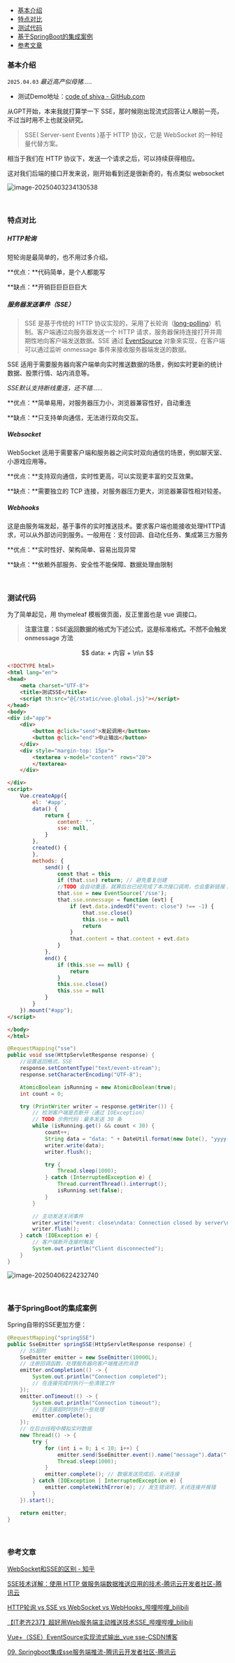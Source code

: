 <div class="catalog">

- [基本介绍](#基本介绍)
- [特点对比](#特点对比)
- [测试代码](#测试代码)
- [基于SpringBoot的集成案例](#基于SpringBoot的集成案例)
- [参考文章](#参考文章)

</div>

### <span id="基本介绍">基本介绍</span>

`2025.04.03` *最近高产似母猪.....*

- 测试Demo地址：[code of shiva - GitHub.com](https://github.com/Temporary-of-Mine/code-of-shiva/tree/master/server-sent-events)

从GPT开始，本来我就打算学一下 SSE，那时候刚出现流式回答让人眼前一亮，不过当时用不上也就没研究。

> SSE( Server-sent Events )基于 HTTP 协议，它是 WebSocket 的一种轻量代替方案。

相当于我们在 HTTP 协议下，发送一个请求之后，可以持续获得相应。

这对我们后端的接口开发来说，刚开始看到还是很新奇的，有点类似 websocket

![image-20250403234130538](https://shiva.oss-cn-hangzhou.aliyuncs.com/picture-master/202204/image-20250403234130538.png)

<br>

### <span id="特点对比">特点对比</span>

##### HTTP轮询

短轮询是最简单的，也不用过多介绍。

**优点：**代码简单，是个人都能写

**缺点：**开销巨巨巨巨巨大

##### 服务器发送事件（SSE）

> SSE 是基于传统的 HTTP 协议实现的，采用了长轮询（[long-polling](https://zhida.zhihu.com/search?content_id=242267906&content_type=Article&match_order=1&q=long-polling&zhida_source=entity)）机制。客户端通过向服务器发送一个 HTTP 请求，服务器保持连接打开并周期性地向客户端发送数据。SSE 通过 [EventSource](https://zhida.zhihu.com/search?content_id=242267906&content_type=Article&match_order=1&q=EventSource&zhida_source=entity) 对象来实现，在客户端可以通过监听 onmessage 事件来接收服务器端发送的数据。

SSE 适用于需要服务器向客户端单向实时推送数据的场景，例如实时更新的统计数据、股票行情、站内消息等。

*SSE默认支持断线重连，还不错......*

**优点：**简单易用，对服务器压力小，浏览器兼容性好，自动重连

**缺点：**只支持单向通信，无法进行双向交互。

##### Websocket

WebSocket 适用于需要客户端和服务器之间实时双向通信的场景，例如聊天室、小游戏应用等。

**优点：**支持双向通信，实时性更高，可以实现更丰富的交互效果。

**缺点：**需要独立的 TCP 连接，对服务器压力更大，浏览器兼容性相对较差。

##### Webhooks

这是由服务端发起，基于事件的实时推送技术。要求客户端也能接收处理HTTP请求，可以从外部访问到服务。一般用在：支付回调、自动化任务、集成第三方服务

**优点：**实时性好、架构简单、容易出现异常

**缺点：**依赖外部服务、安全性不能保障、数据处理由限制

<br>



### <span id="测试代码">测试代码</span>

为了简单起见，用 thymeleaf 模板做页面，反正里面也是 vue 调接口。

> **注意注意：SSE返回数据的格式为下述公式，这是标准格式。不然不会触发 onmessage 方法**

$$
data: + 内容 + \n\n
$$

```html
<!DOCTYPE html>
<html lang="en">
<head>
    <meta charset="UTF-8">
    <title>测试SSE</title>
    <script th:src="@{/static/vue.global.js}"></script>
</head>
<body>
<div id="app">
    <div>
        <button @click="send">发起调用</button>
        <button @click="end">中止输出</button>
    </div>
    <div style="margin-top: 15px">
        <textarea v-model="content" rows="20">
        </textarea>
    </div>

</div>
<script>
    Vue.createApp({
        el: '#app',
        data() {
            return {
                content: "",
                sse: null,
            }
        },
        created() {
        },
        methods: {
            send() {
                const that = this
                if (that.sse) return; // 避免重复创建
                //TODO 会自动重连，就算后台已经完成了本次接口调用，也会重新链接；所以只能做一个demo
                that.sse = new EventSource('/sse');
                that.sse.onmessage = function (evt) {
                    if (evt.data.indexOf("event: close") !== -1) {
                        that.sse.close()
                        this.sse = null
                        return
                    }
                    that.content = that.content + evt.data
                }
            },
            end() {
                if (this.sse == null) {
                    return
                }
                this.sse.close()
                this.sse = null
            }
        }
    }).mount("#app");
</script>

</body>
</html>
```

```java
@RequestMapping("sse")
public void sse(HttpServletResponse response) {
    //设置返回格式，SSE
    response.setContentType("text/event-stream");
    response.setCharacterEncoding("UTF-8");

    AtomicBoolean isRunning = new AtomicBoolean(true);
    int count = 0;

    try (PrintWriter writer = response.getWriter()) {
        // 检测客户端是否断开（通过 IOException）
        // TODO 示例代码：最多发送 30 条
        while (isRunning.get() && count < 30) {
            count++;
            String data = "data: " + DateUtil.format(new Date(), "yyyy-MM-dd HH:mm:ss") + "\n\n";
            writer.write(data);
            writer.flush();

            try {
                Thread.sleep(1000);
            } catch (InterruptedException e) {
                Thread.currentThread().interrupt();
                isRunning.set(false);
            }
        }

        // 主动发送关闭事件
        writer.write("event: close\ndata: Connection closed by server\n\n");
        writer.flush();
    } catch (IOException e) {
        // 客户端断开连接时触发
        System.out.println("Client disconnected");
    }
}
```

![image-20250406224232740](https://shiva.oss-cn-hangzhou.aliyuncs.com/picture-master/202204/image-20250406224232740.png)



<br/>

### <span id="基于SpringBoot的集成案例">基于SpringBoot的集成案例</span>

Spring自带的SSE更加方便：

```java
@RequestMapping("springSSE")
public SseEmitter springSSE(HttpServletResponse response) {
    // 3S超时
    SseEmitter emitter = new SseEmitter(10000L);
    // 注册回调函数，处理服务器向客户端推送的消息
    emitter.onCompletion(() -> {
        System.out.println("Connection completed");
        // 在连接完成时执行一些清理工作
    });
    emitter.onTimeout(() -> {
        System.out.println("Connection timeout");
        // 在连接超时时执行一些处理
        emitter.complete();
    });
    // 在后台线程中模拟实时数据
    new Thread(() -> {
        try {
            for (int i = 0; i < 10; i++) {
                emitter.send(SseEmitter.event().name("message").data("[" + new Date() + "] Data #" + i));
                Thread.sleep(1000);
            }
            emitter.complete(); // 数据发送完成后，关闭连接
        } catch (IOException | InterruptedException e) {
            emitter.completeWithError(e); // 发生错误时，关闭连接并报错
        }
    }).start();

    return emitter;
}
```





<br>

### <span id="参考文章">参考文章</span>

[WebSocket和SSE的区别 - 知乎](https://zhuanlan.zhihu.com/p/693619584)

[SSE技术详解：使用 HTTP 做服务端数据推送应用的技术-腾讯云开发者社区-腾讯云](https://cloud.tencent.com/developer/article/1999650)

[HTTP轮询 vs SSE vs WebSocket vs WebHooks_哔哩哔哩_bilibili](https://www.bilibili.com/video/BV1aC411H7tG/)

[【IT老齐237】超好用Web服务端主动推送技术SSE_哔哩哔哩_bilibili](https://www.bilibili.com/video/BV1Ke4y117UH/?spm_id_from=333.337.search-card.all.click&vd_source=e768d8ae5d35e9620400ecb1e8983682)

[Vue+（SSE）EventSource实现流式输出_vue sse-CSDN博客](https://blog.csdn.net/qq_51201589/article/details/140455494)

[09. Springboot集成sse服务端推流-腾讯云开发者社区-腾讯云](https://cloud.tencent.com/developer/article/2384205?policyId=1003)



